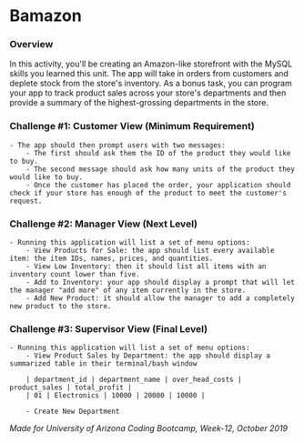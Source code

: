 # Bamazon

### Overview

In this activity, you'll be creating an Amazon-like storefront with the MySQL skills you learned this unit. The app will take in orders from customers and deplete stock from the store's inventory. As a bonus task, you can program your app to track product sales across your store's departments and then provide a summary of the highest-grossing departments in the store.


### Challenge #1: Customer View (Minimum Requirement)

    - The app should then prompt users with two messages:
        - The first should ask them the ID of the product they would like to buy.
        - The second message should ask how many units of the product they would like to buy.
        - Once the customer has placed the order, your application should check if your store has enough of the product to meet the customer's request.

### Challenge #2: Manager View (Next Level)

    - Running this application will list a set of menu options:
        - View Products for Sale: the app should list every available item: the item IDs, names, prices, and quantities.
        - View Low Inventory: then it should list all items with an inventory count lower than five.
        - Add to Inventory: your app should display a prompt that will let the manager "add more" of any item currently in the store.
        - Add New Product: it should allow the manager to add a completely new product to the store.

### Challenge #3: Supervisor View (Final Level)

    - Running this application will list a set of menu options:
        - View Product Sales by Department: the app should display a summarized table in their terminal/bash window

        | department_id | department_name | over_head_costs | product_sales | total_profit |
        | 01 | Electronics | 10000 | 20000 | 10000 |

        - Create New Department

_Made for University of Arizona Coding Bootcamp, Week-12, October 2019_
